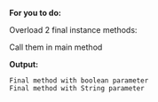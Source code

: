**For you to do:**

Overload 2 final instance methods:

Call them in main method

**Output:**

```
Final method with boolean parameter
Final method with String parameter
```